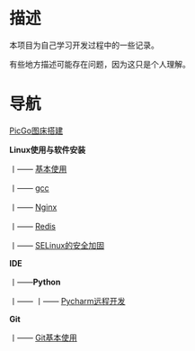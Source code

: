 # 描述

本项目为自己学习开发过程中的一些记录。

有些地方描述可能存在问题，因为这只是个人理解。

# 导航

[PicGo图床搭建](https://gitee.com/Lumoonc/tuffynotes/blob/gitee/PicGo%E6%90%AD%E5%BB%BA%E5%9B%BE%E5%BA%8A.md)

**Linux使用与软件安装**

丨—— [基本使用](https://gitee.com/Lumoonc/tuffynotes/blob/gitee/Linux使用与软件安装/基本使用.md)

丨—— [gcc](https://gitee.com/Lumoonc/tuffynotes/blob/gitee/Linux使用与软件安装/gcc.md)

丨—— [Nginx](https://gitee.com/Lumoonc/tuffynotes/blob/gitee/Linux使用与软件安装/Nginx.md)

丨—— [Redis](https://gitee.com/Lumoonc/tuffynotes/blob/gitee/Linux使用与软件安装/Redis.md)

丨—— [SELinux的安全加固](https://gitee.com/Lumoonc/tuffynotes/blob/gitee/Linux使用与软件安装/SELinux的安全加固.md)

**IDE**

丨——**Python**

丨—— 丨—— [Pycharm远程开发](https://gitee.com/Lumoonc/tuffynotes/blob/gitee/IDE/Python/PyCharm远程开发.md)		

**Git**

丨——  [Git基本使用](https://gitee.com/Lumoonc/tuffynotes/blob/gitee/Git/Git使用.md)